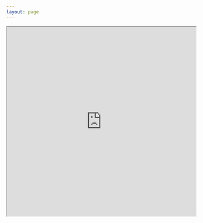 ```yaml
---
layout: page
---
```

<iframe width="500" height="500" src="https://www.youtube.com/embed/etKQXnzbHhs?hl=en_US&version=3&rel=0&autoplay=1" frameborder="1" allowfullscreen></iframe>
